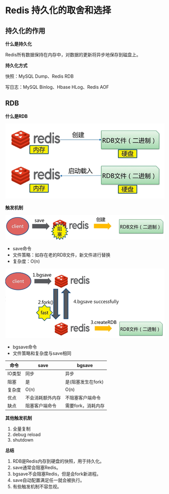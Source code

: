 # Redis 持久化的取舍和选择

## 持久化的作用

**什么是持久化**

Redis所有数据保持在内存中，对数据的更新将异步地保存到磁盘上。

**持久化方式**

快照：MySQL Dump、Redis RDB

写日志：MySQL Binlog、Hbase HLog、Redis AOF

## RDB

**什么是RDB**

![RDB](assets/5-1.png)

**触发机制**

![save](assets/5-2.png)

- save命令
- 文件策略：如存在老的RDB文件，新文件进行替换
- 复杂度：O(n)

![bgsave](assets/5-3.png)

- bgsave命令
- 文件策略和复杂度与save相同

| 命令 | save | bgsave |
| --- | --- | --- |
| IO类型 | 同步 | 异步 |
| 阻塞 | 是 | 是(阻塞发生在fork) |
| 复杂度 | O(n) | O(n) |
| 优点 | 不会消耗额外内存 | 不阻塞客户端命令 |
| 缺点 | 阻塞客户端命令 | 需要fork，消耗内存 |

**其他触发机制**

1. 全量复制
2. debug reload
3. shutdown

**总结**

1. RDB是Redis内存到硬盘的快照，用于持久化。
2. save通常会阻塞Redis。
3. bgsave不会阻塞Redis，但是会fork新进程。
4. save自动配置满足任一就会被执行。
5. 有些触发机制不容忽视。